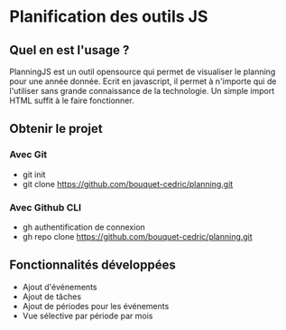 # Planification des outils JS

## Quel en est l'usage ?

PlanningJS est un outil opensource qui permet de visualiser le planning pour une année donnée.
Ecrit en javascript, il permet à n'importe qui de l'utiliser sans grande connaissance de la technologie.
Un simple import HTML suffit à le faire fonctionner.

## Obtenir le projet

### Avec Git

* git init
* git clone https://github.com/bouquet-cedric/planning.git

### Avec Github CLI

* gh authentification de connexion
* gh repo clone https://github.com/bouquet-cedric/planning.git

## Fonctionnalités développées

* Ajout d'événements
* Ajout de tâches
* Ajout de périodes pour les événements
* Vue sélective par période par mois